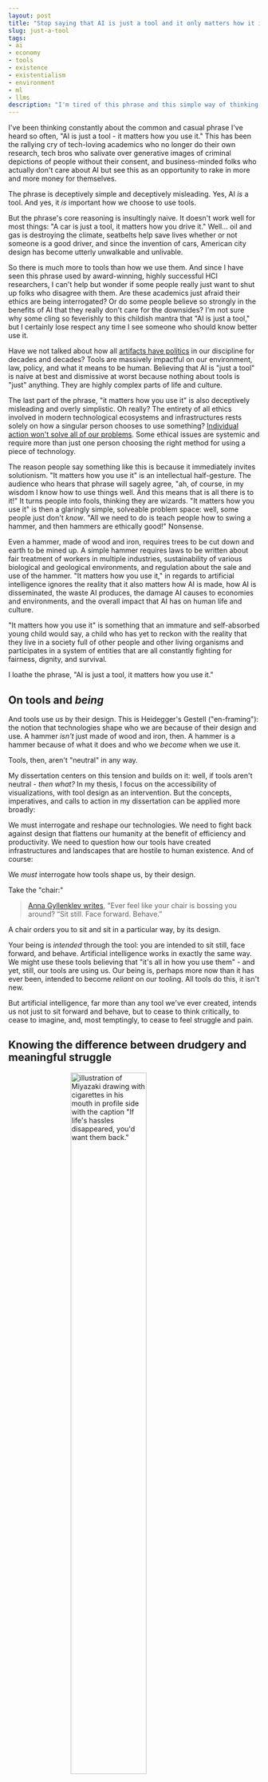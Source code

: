 ```yaml
---
layout: post
title: "Stop saying that AI is just a tool and it only matters how it is used"
slug: just-a-tool
tags:
- ai
- economy
- tools
- existence
- existentialism
- environment
- ml
- llms
description: "I'm tired of this phrase and this simple way of thinking about tools. This blog post is a wandering train of thought on the topic of what tools are and why it matters to be even slightly more mature in how we think about them."
---
```


I've been thinking constantly about the common and casual phrase I've heard so often, "AI is just a tool - it matters how you use it." This has been the rallying cry of tech-loving academics who no longer do their own research, tech bros who salivate over generative images of criminal depictions of people without their consent, and business-minded folks who actually don't care about AI but see this as an opportunity to rake in more and more money for themselves.

The phrase is deceptively simple and deceptively misleading. Yes, AI *is* a tool. And yes, it *is* important how we choose to use tools.

But the phrase's core reasoning is insultingly naive. It doesn't work well for most things: "A car is just a tool, it matters how you drive it." Well... oil and gas is destroying the climate, seatbelts help save lives whether or not someone is a good driver, and since the invention of cars, American city design has become utterly unwalkable and unlivable.

So there is much more to tools than how we use them. And since I have seen this phrase used by award-winning, highly successful HCI researchers, I can't help but wonder if some people really just want to shut up folks who disagree with them. Are these academics just afraid their ethics are being interrogated? Or do some people believe so strongly in the benefits of AI that they really don't care for the downsides? I'm not sure why some cling so feverishly to this childish mantra that "AI is just a tool," but I certainly lose respect any time I see someone who should know better use it.

Have we not talked about how all [artifacts have politics](https://faculty.cc.gatech.edu/~beki/cs4001/Winner.pdf) in our discipline for decades and decades? Tools are massively impactful on our environment, law, policy, and what it means to be human. Believing that AI is "just a tool" is naive at best and dismissive at worst because nothing about tools is "just" anything. They are highly complex parts of life and culture.

The last part of the phrase, "it matters how you use it" is also deceptively misleading and overly simplistic. Oh really? The entirety of all ethics involved in modern technological ecosystems and infrastructures rests solely on how a singular person chooses to use something? [Individual action won't solve all of our problems](https://www.brookings.edu/articles/taking-power-as-individuals-and-why-individual-climate-action-cant-save-us/). Some ethical issues are systemic and require more than just one person choosing the right method for using a piece of technology.

The reason people say something like this is because it immediately invites solutionism. "It matters how you use it" is an intellectual half-gesture. The audience who hears that phrase will sagely agree, "ah, of course, in my wisdom I know how to use things well. And this means that is all there is to it!" It turns people into fools, thinking they are wizards. "It matters how you use it" is then a glaringly simple, solveable problem space: well, some people just don't *know*. "All we need to do is teach people how to swing a hammer, and then hammers are ethically good!" Nonsense.

Even a hammer, made of wood and iron, requires trees to be cut down and earth to be mined up. A simple hammer requires laws to be written about fair treatment of workers in multiple industries, sustainability of various biological and geological environments, and regulation about the sale and use of the hammer. "It matters how you use it," in regards to artificial intelligence ignores the reality that it also matters how AI is made, how AI is disseminated, the waste AI produces, the damage AI causes to economies and environments, and the overall impact that AI has on human life and culture.

"It matters how you use it" is something that an immature and self-absorbed young child would say, a child who has yet to reckon with the reality that they live in a society full of other people and other living organisms and participates in a system of entities that are all constantly fighting for fairness, dignity, and survival.

I loathe the phrase, "AI is just a tool, it matters how you use it."

## On tools and *being*
And tools use *us* by their design. This is Heidegger's Gestell ("en-framing"): the notion that technologies shape who we are because of their design and use. A hammer *isn't* just made of wood and iron, then. A hammer is a hammer because of what it does and who we *become* when we use it.

Tools, then, aren't "neutral" in any way.

My dissertation centers on this tension and builds on it: well, if tools aren't neutral - *then what?* In my thesis, I focus on the accessibility of visualizations, with tool design as an intervention. But the concepts, imperatives, and calls to action in my dissertation can be applied more broadly:

We must interrogate and reshape our technologies. We need to fight back against design that flattens our humanity at the benefit of efficiency and productivity. We need to question how our tools have created infrastructures and landscapes that are hostile to human existence. And of course:

We *must* interrogate how tools shape us, by their design.

Take the "chair:"

> [Anna Gyllenklev writes](https://www.linkedin.com/posts/anna-gyllenklev-752253174_naming-as-framing-a-chairs-logic-activity-7331612556618346497-uoId?utm_source=social_share_send&utm_medium=member_desktop_web&rcm=ACoAADDAwBkBOdoW11I9B5DHy57VfR5jIs33Kq0), 
> "Ever feel like your chair is bossing you around?
> “Sit still. Face forward. Behave.”

A chair orders you to sit and sit in a particular way, by its design.

Your being is *intended* through the tool: you are intended to sit still, face forward, and behave. Artificial intelligence works in exactly the same way. We might use these tools believing that "it's all in how you use them" - and yet, still, our tools are using us. Our being is, perhaps more now than it has ever been, intended to become *reliant* on our tooling. All tools do this, it isn't new.

But artificial intelligence, far more than any tool we've ever created, intends us not just to sit forward and behave, but to cease to think critically, to cease to imagine, and, most temptingly, to cease to feel struggle and pain.

## Knowing the difference between drudgery and meaningful struggle
<figure>
    <img src="https://www.frank.computer/images/miyazaki_hassles.jpg" alt="illustration of Miyazaki drawing with cigarettes in his mouth in profile side with the caption &quot;If life's hassles disappeared, you'd want them back.&quot;" style="display: block; width: 60%; margin-left: auto; margin-right: auto;"/>
    <figcaption>"If life's hassles disappeared, you'd want them back," - Hiyao Miyazaki. (Also, this is real human art!) Credit: <a href="https://bsky.app/profile/samdoesarts.bsky.social/post/3lnzzxs2gw22o">Sam Yang, @samdoesarts.bsky.social</a></figcaption>
</figure>

The greatest selling point of automation has always been to remove drudgery. And at the heart of drudgery is a certain variety of struggle and pain.

Artificial intelligence in our modern imagination and material reality is sold to consumers as a solution to all struggle: we can simply ask for art and it materializes before us. There is no struggle at all involved, thus the terrible labor of being an artist is removed!

But is all struggle the same thing as drudgery?

And AI is not new, in this regard. The flattening of all pains into a total loss of pain has previously been the job of recreational drug use or theology. So AI is therefore more like an *opiate* than anything else. Or perhaps, given the fervor of its modern supplicants, it is more like a religion *on drugs*.

Modern automation of everything, including art, thinking, and writing, numbs who we are. Total automation softens our ability to discern between struggle that makes and pain that takes.

How you answer these two questions should inform how you treat the use of AI:

> If it was possible: Should we climb a mountain, or flatten it? And should we climb a curb, or cut it?

Take the gym, for example: struggle against the pain of exercise is rewarding and uplifting. The weights don't have to be moved, lifting them isn't a required task of us. It would be nonsense to ask a robot to lift weights for us at the gym.

However, tools and technologies that improve how *we* lift weights are a recognition of our love of lifting. Newer, safer weight lifting machines, protections from dropped weights, stronger cables, mirrors in front of the dumbells, and so on. Many technologies exist to enhance our human love of struggle.

But we cease to feel struggle when we use AI. We don't need to write our mothers a well-meaning email on her birthday, we don't need to make the case for our promotion to our bosses, we don't need to think through the hard parts of an algorithm we are writing, and, when it comes to art, we don't need to feel the pain of improving our craft. We simply prompt, and (optionally) we could choose to do the work of validating whatever it came up with. But of course, automating validation is just another thing that modern AI-dreamers dream of.

Artificial intelligence is the quintessential tool-as-a-drug. It operates with an [economy of infinity](https://www.frank.computer/blog/2025/05/machine-utterance.html), as if there is no downside to any interaction and no risk or cost involved in anything we do.

But the greatest cost comes in how our tooling shapes us and "flattens our being" (as Heidegger writes). This is because truly feeling and experiencing pain and struggle is central to our humanity. We are both unique individuals and collectively unified through struggle. So a tool that intends us to never struggle is at fundamental odds with the pains that shape us.

And on the chair analogy: we can refuse to use chairs as they are designed (or even entirely). And we can use chairs for more than sitting. And we can design new chairs and non-chairs that do any sort of thing. We have the power and the responsibility to make our technologies shape humanity into something good and meaningful.

## So what do we do with AI?
<figure>
    <img src="https://www.frank.computer/images/fasano_poem.jpg" alt="For a student who used AI to write a paper: Now I let it fall back in the grasses. I hear you. I know this life is hard now. I know your days are precious on this earth. But what are you trying to be free of? The living? The miraculous task of it? Love is for the ones who love the work." style="display: block; width: 60%; margin-left: auto; margin-right: auto;"/>
    <figcaption>Presently, my favorite poem. Credit: <a href="https://bsky.app/profile/did:plc:hvukjfdx5ddyfdv5n7qn24xd">Joseph Fasano, @josephfasano.bsky.social</a></figcaption>
</figure>

Tools are immensely influential: they have the ability to mold humanity, to include and exclude, to define what matters, and to literally shape the climate and environments we live in. "Tools" are radically powerful extensions of human will.

I want to argue that AI agents (as the corporate-controlled transformer and diffusion based models of our modern day) are largely bad to use, especially now, and in most all contexts. Their dangers are environmental, economic, and existential. As a "tool" they are far too destructive.

**On the environment**: modern AI agents have [accelerated climate change and come at an immense cost to our already precarious world](https://www.technologyreview.com/2025/05/20/1116327/ai-energy-usage-climate-footprint-big-tech/?trk=feed_main-feed-card_feed-article-content). Continuing to use them is actively consenting to their ongoing destruction of our fresh water and energy resources. However, like many environmentally destructive industries, we could reign them in with policy and better, more efficient tech and infrastructure. Maybe someday the environmental damage will be under control and AI will be truly "sustainable."

**On the economics of AI**: Modern multi-billion parameter AI models are scaffolded on and made possible by the largest heist in human history: theft of everything that could be scraped from every corner of the digital spaces we share. Without prevention of and justice for this damage caused by current models, their use is highly fraught, ethically. We, as human beings, have developed complex social forms of intelligence when it comes to dealing with things like credit and provenance, two things that modern models are incapable of. And without monetary and policy recognition of the entire global economy of labor that enabled current AI models, using them is active permission given to the theft of all human art and knowledge.

**On our existence**: 
> [Tina He writes on our ontological crisis with modern AI](https://fakepixels.substack.com/p/ai-heidegger-and-evangelion),
> "**we are awakened to the danger precisely through contact with it**. The same algorithmic indifference that unsettles us may also jolt us into a higher vigilance, a refusal to hand over the entirety of our experience to optimization, market logic, or digital control. The very anxiety these systems produce is a clue: something vital, unquantifiable, and irreducibly human still resists."
> He continues,
> "This isn’t about throwing away the tools, but about wrestling them into alignment with what we find sacred or essential."

So that is our charge. Our job now is the same as it always as been: to fight for our own humanity and for the health of the world, to not use tools uncritically, and to shape our tools before they shape us into flat nothingness. We can turn these modern models into things that mean something to us, but we need policy, economic justice, and guardrails in place. We need to reimagine what they should be for and continue to explore and innovate ways that we can continue to create and experience meaningfully.

Go and do what machines cannot: advocate and fight for policy change, resist and refuse unjust systems, recognize by name those who taught and inspired you, "appreciate [your] predecessors and fellow-workers in the saltmines of literature," as Le Guin remarks, and feel the good kind of pain that gives us shape and meaning; *become*.